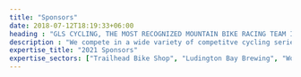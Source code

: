 ```yaml
---
title: "Sponsors"
date: 2018-07-12T18:19:33+06:00
heading : "GLS CYCLING, THE MOST RECOGNIZED MOUNTAIN BIKE RACING TEAM IN THE GREAT LAKES REGION"
description : "We compete in a wide variety of competitve cycling series on snow, gravel, and singletrack. We're also committed to supporting our cycling communities through advocacy, trail work, and competition."
expertise_title: "2021 Sponsors"
expertise_sectors: ["Trailhead Bike Shop", "Ludington Bay Brewing", "Wolf Tooth Components", "Clif Bar", "Highland Training", "Bison Coolers", "Ron's Beans", "Tailwind Nutrition", "VeloPro", "Harvey's"]
---
```

